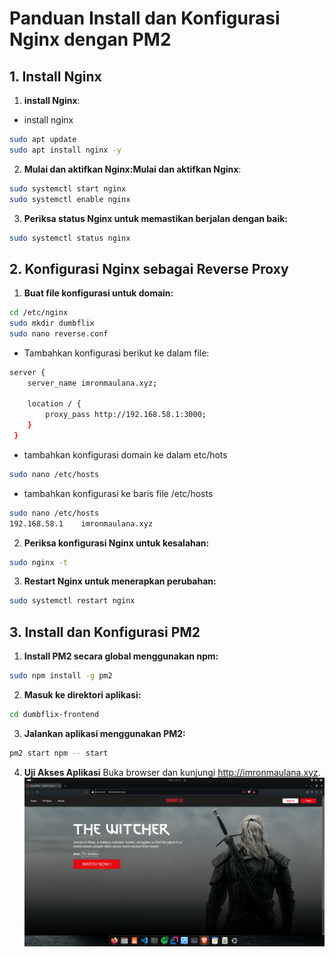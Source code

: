 # Panduan Install dan Konfigurasi Nginx dengan PM2

## 1. Install Nginx

1. **install Nginx**:

- install nginx
```bash
sudo apt update
sudo apt install nginx -y
```
2. **Mulai dan aktifkan Nginx:Mulai dan aktifkan Nginx**:

```bash
sudo systemctl start nginx
sudo systemctl enable nginx
```

3. **Periksa status Nginx untuk memastikan berjalan dengan baik:**

```bash
sudo systemctl status nginx
```

## 2. Konfigurasi Nginx sebagai Reverse Proxy

1. **Buat file konfigurasi untuk domain:**

```bash
cd /etc/nginx
sudo mkdir dumbflix
sudo nano reverse.conf
```

- Tambahkan konfigurasi berikut ke dalam file:
```bash
server {
	server_name imronmaulana.xyz;

	location / {
		proxy_pass http://192.168.58.1:3000;
	}
 }

```

- tambahkan konfigurasi domain ke dalam etc/hots
```bash
sudo nano /etc/hosts
```
- tambahkan konfigurasi ke baris file /etc/hosts
```bash
sudo nano /etc/hosts
192.168.58.1    imronmaulana.xyz
```

2. **Periksa konfigurasi Nginx untuk kesalahan:**

```bash
sudo nginx -t
```

3. **Restart Nginx untuk menerapkan perubahan:**

```bash
sudo systemctl restart nginx
```

## 3. Install dan Konfigurasi PM2

1. **Install PM2 secara global menggunakan npm:**

```bash
sudo npm install -g pm2
```

2. **Masuk ke direktori aplikasi:**

```bash
cd dumbflix-frontend
```

3. **Jalankan aplikasi menggunakan PM2:**

```bash
pm2 start npm -- start

```

4. **Uji Akses Aplikasi**
Buka browser dan kunjungi http://imronmaulana.xyz. 
![tampilanweb](assets/images/imron.xyz.png) <br>